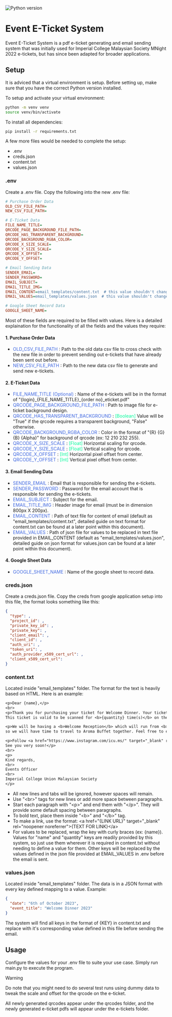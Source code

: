 ![Python version](https://img.shields.io/badge/python-3.11-blue)

# Event E-Ticket System

Event E-Ticket System is a pdf e-ticket generating and email sending system that was initially used for Imperial College Malaysian Society MNight 2022 e-tickets, but has since been adapted for broader applications.

## Setup

It is adviced that a virtual environment is setup. Before setting up, make sure that you have the correct Python version installed.

To setup and activate your virtual environment:

```bash
python -m venv venv
source venv/bin/activate 
```

To install all dependencies:

```bash
pip install -r requirements.txt
```

A few more files would be needed to complete the setup:
- .env
- creds.json
- content.txt
- values.json

### .env
Create a .env file. Copy the following into the new .env file:

```ini
# Purchase Order Data
OLD_CSV_FILE_PATH=
NEW_CSV_FILE_PATH=

# E-Ticket Data
FILE_NAME_TITLE=
QRCODE_PAGE_BACKGROUND_FILE_PATH=
QRCODE_HAS_TRANSPARENT_BACKGROUND=
QRCODE_BACKGROUND_RGBA_COLOR=
QRCODE_X_SIZE_SCALE=
QRCODE_Y_SIZE_SCALE=
QRCODE_X_OFFSET=
QRCODE_Y_OFFSET=

# Email Sending Data
SENDER_EMAIL=
SENDER_PASSWORD=
EMAIL_SUBJECT=
EMAIL_TITLE_IMG=
EMAIL_CONTENT=email_templates/content.txt  # this value shouldn't change, just change the text in content.txt
EMAIL_VALUES=email_templates/values.json  # this value shouldn't change, just change the data in values.json

# Google Sheet Record Data
GOOGLE_SHEET_NAME=
```

Most of these fields are required to be filled with values. Here is a detailed explaination for the functionality of all the fields and the values they require:

#### 1. Purchase Order Data
- <span style="color:#4169E1"> OLD_CSV_FILE_PATH </span>: Path to the old data csv file to cross check with the new file in order to prevent sending out e-tickets that have already been sent out before.
- <span style="color:#4169E1"> NEW_CSV_FILE_PATH </span>: Path to the new data csv file to generate and send new e-tickets.

#### 2. E-Ticket Data
- <span style="color:#4169E1"> FILE_NAME_TITLE (Optional) </span>: Name of the e-tickets will be in the format of "{login}_{FILE_NAME_TITLE}\_{order no}_eticket.pdf"
- <span style="color:#4169E1"> QRCODE_PAGE_BACKGROUND_FILE_PATH </span>: Path to image file for e-ticket background design.
- <span style="color:#4169E1"> QRCODE_HAS_TRANSPARENT_BACKGROUND </span>: <span style="color:	#00FA9A">[Boolean]</span> Value will be "True" if the qrcode requires a transparent background, "False" otherwise.
- <span style="color:#4169E1"> QRCODE_BACKGROUND_RGBA_COLOR </span>: Color in the format of "{R} {G} {B} {Alpha}" for background of qrcode (ex: 12 210 232 255).
- <span style="color:#4169E1"> QRCODE_X_SIZE_SCALE </span>: <span style="color:	#00FA9A">[Float]</span> Horizontal scaling for qrcode.
- <span style="color:#4169E1"> QRCODE_Y_SIZE_SCALE </span>: <span style="color:	#00FA9A">[Float]</span> Vertical scaling for qrcode.
- <span style="color:#4169E1"> QRCODE_X_OFFSET </span>: <span style="color:	#00FA9A">[Int]</span> Horizontal pixel offset from center.
- <span style="color:#4169E1"> QRCODE_Y_OFFSET </span>: <span style="color:	#00FA9A">[Int]</span> Vertical pixel offset from center.

#### 3. Email Sending Data
- <span style="color:#4169E1"> SENDER_EMAIL </span>: Email that is responsible for sending the e-tickets.
- <span style="color:#4169E1"> SENDER_PASSWORD </span>: Password for the email account that is responsible for sending the e-tickets.
- <span style="color:#4169E1"> EMAIL_SUBJECT </span>: Subject for the email.
- <span style="color:#4169E1"> EMAIL_TITLE_IMG </span>: Header image for email (must be in dimension 800px X 200px).
- <span style="color:#4169E1"> EMAIL_CONTENT </span>: Path of text file for content of email (default as "email_templates/content.txt", detailed guide on text format for content.txt can be found at a later point within this document).
- <span style="color:#4169E1"> EMAIL_VALUES </span>: Path of json file for values to be replaced in text file provided in EMAIL_CONTENT (default as "email_templates/values.json", detailed guide on json format for values.json can be found at a later point within this document).

#### 4. Google Sheet Data
- <span style="color:#4169E1"> GOOGLE_SHEET_NAME </span>: Name of the google sheet to record data.


### creds.json
Create a creds.json file. Copy the creds from google application setup into this file, the format looks something like this:

```json
{
  "type": ,
  "project_id": ,
  "private_key_id": ,
  "private_key": ,
  "client_email": ,
  "client_id": ,
  "auth_uri": ,
  "token_uri": ,
  "auth_provider_x509_cert_url": ,
  "client_x509_cert_url":
}
```

### content.txt
Located inside "email_templates" folder. The format for the text is heavily based on HTML. Here is an example:
```txt
<p>Dear {name},</p>
<br>
<p>Thank you for purchasing your ticket for Welcome Dinner. Your ticket is attached in this email. 
This ticket is valid to be scanned for <b>{quantity} time(s)</b> on the <b>{date}.</b></p>

<p>We will be having a <b>Welcome Reception</b> which will run from <b>5pm to approximately 6.30pm</b> before the dinner, 
so we will have time to travel to Aroma Buffet together. Feel free to email events.icums@gmail.com if you have any queries.</p>

<p>Follow <a href="https://www.instagram.com/icu.ms/" target="_blank" rel="noopener noreferrer">@icu.ms</a> on Instagram to receive updates on future. 
See you very soon!</p>
<br>
<p>
Kind regards,
<br>
Events Officer
<br>
Imperial College Union Malaysian Society
</p>
```

- All new lines and tabs will be ignored, however spaces will remain.
- Use "\<br>" tags for new lines or add more space between paragraphs.
- Start each paragraph with "\<p>" and end them with "\</p>". They will provide some default spacing between paragraphs.
- To bold text, place them inside "\<b>" and "\</b>" tag.
- To make a link, use the format: \<a href="{LINK URL}" target="_blank" rel="noopener noreferrer">{TEXT FOR LINK}\</a>
- For values to be replaced, wrap the key with curly braces (ex: {name}). Values for "name" and "quantity" keys are readily provided by this system, so just use them wherever it is required in content.txt without needing to define a value for them. Other keys will be replaced by the values defined in the json file provided at EMAIL_VALUES in .env before the email is sent.

### values.json
Located inside "email_templates" folder. The data is in a JSON format with every key defined mapping to a value. Example:
```json
{
  "date": "6th of October 2023",
  "event_title": "Welcome Dinner 2023"
}
```
The system will find all keys in the format of {KEY} in content.txt and replace with it's corresponding value defined in this file before sending the email.


## Usage
Configure the values for your .env file to suite your use case. Simply run main.py to execute the program.

> [!WARNING]
> Do note that you might need to do several test runs using dummy data to tweak the scale and offset for the qrcode on the e-ticket.

All newly generated qrcodes appear under the qrcodes folder, and the newly generated e-ticket pdfs will appear under the e-tickets folder.